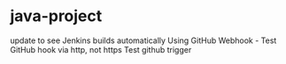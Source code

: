 # java-project
update to see Jenkins builds automatically
Using GitHub Webhook - Test GitHub hook via http, not https
Test github trigger
